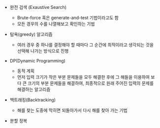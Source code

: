 - 완전 검색 (Exaustive Search)
    - Brute-force 혹은 generate-and-test 기법이라고도 함
    - 모든 경우의 수를 나열해보고 확인하는 기법

- 탐욕(greedy) 알고리즘
    - 여러 경우 중 하나를 결정해야 할 때마다 그 순간에 최적이라고 생각되는 것을 선택해 나가는 방식으로 진행

- DP(Dynamic Programming)
    - 동적 계획
    - 먼저 입력 크기가 작은 부분 문제들을 모두 해결한 후에 그 해들을 이용하여 보다 큰 크기의 부분 문제들을 해결하여, 최종적으로 원래 주어진 입력의 문제를 해결하는 알고리즘

- 백트래킹(Backtracking)
    - 해를 찾는 도중에 막히면 되돌아가서 다시 해를 찾아 가는 기법

- 분할 정복
